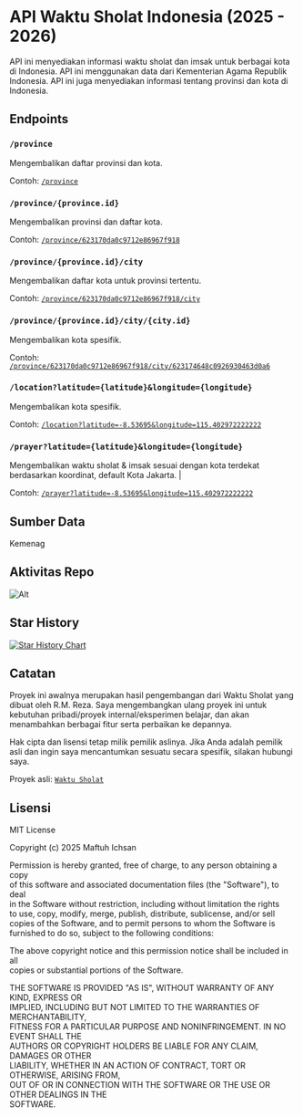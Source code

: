 # API Waktu Sholat Indonesia (2025 - 2026)

API ini menyediakan informasi waktu sholat dan imsak untuk berbagai kota di Indonesia. API ini menggunakan data dari Kementerian Agama Republik Indonesia.
API ini juga menyediakan informasi tentang provinsi dan kota di Indonesia.

## Endpoints

### `/province`

Mengembalikan daftar provinsi dan kota.

Contoh: [`/province`](http://loscos4w40ko04sss0cg0wo4.70.153.72.107.sslip.io/province)

### `/province/{province.id}`

Mengembalikan provinsi dan daftar kota.

Contoh: [`/province/623170da0c9712e86967f918`](http://loscos4w40ko04sss0cg0wo4.70.153.72.107.sslip.io/province/67fe1456a32be2ab743ff554)

### `/province/{province.id}/city`

Mengembalikan daftar kota untuk provinsi tertentu.

Contoh: [`/province/623170da0c9712e86967f918/city`](http://loscos4w40ko04sss0cg0wo4.70.153.72.107.sslip.io/province/67fe1456a32be2ab743ff554/city)

### `/province/{province.id}/city/{city.id}`

Mengembalikan kota spesifik.

Contoh: [`/province/623170da0c9712e86967f918/city/623174648c0926930463d0a6`](http://loscos4w40ko04sss0cg0wo4.70.153.72.107.sslip.io/province/67fe1456a32be2ab743ff554/city/67fe1456a32be2ab743ff58d)

### `/location?latitude={latitude}&longitude={longitude}`

Mengembalikan kota spesifik.

Contoh: [`/location?latitude=-8.53695&longitude=115.402972222222`](http://loscos4w40ko04sss0cg0wo4.70.153.72.107.sslip.io/location?latitude=-8.53695&longitude=115.402972222222)

### `/prayer?latitude={latitude}&longitude={longitude}`

Mengembalikan waktu sholat & imsak sesuai dengan kota terdekat berdasarkan koordinat, default Kota Jakarta. |

Contoh: [`/prayer?latitude=-8.53695&longitude=115.402972222222`](http://loscos4w40ko04sss0cg0wo4.70.153.72.107.sslip.io/prayer?latitude=-8.53695&longitude=115.402972222222)

## Sumber Data

Kemenag

## Aktivitas Repo

![Alt](https://repobeats.axiom.co/api/embed/72b3d492295b83d82dd72fb2a61687c60dbb7c94.svg "Repobeats analytics image")

## Star History

[![Star History Chart](https://api.star-history.com/svg?repos=maftuh23/waktu-sholat&type=Date)](https://www.star-history.com/#maftuh23/waktu-sholat&Date)

## Catatan

Proyek ini awalnya merupakan hasil pengembangan dari Waktu Sholat yang dibuat oleh R.M. Reza. Saya mengembangkan ulang proyek ini untuk kebutuhan pribadi/proyek internal/eksperimen belajar, dan akan menambahkan berbagai fitur serta perbaikan ke depannya.

Hak cipta dan lisensi tetap milik pemilik aslinya. Jika Anda adalah pemilik asli dan ingin saya mencantumkan sesuatu secara spesifik, silakan hubungi saya.

Proyek asli: [`Waktu Sholat`](https://github.com/renomureza/waktu-sholat.git)

## Lisensi

MIT License

Copyright (c) 2025 Maftuh Ichsan

Permission is hereby granted, free of charge, to any person obtaining a copy  
of this software and associated documentation files (the "Software"), to deal  
in the Software without restriction, including without limitation the rights  
to use, copy, modify, merge, publish, distribute, sublicense, and/or sell  
copies of the Software, and to permit persons to whom the Software is  
furnished to do so, subject to the following conditions:

The above copyright notice and this permission notice shall be included in all  
copies or substantial portions of the Software.

THE SOFTWARE IS PROVIDED "AS IS", WITHOUT WARRANTY OF ANY KIND, EXPRESS OR  
IMPLIED, INCLUDING BUT NOT LIMITED TO THE WARRANTIES OF MERCHANTABILITY,  
FITNESS FOR A PARTICULAR PURPOSE AND NONINFRINGEMENT. IN NO EVENT SHALL THE  
AUTHORS OR COPYRIGHT HOLDERS BE LIABLE FOR ANY CLAIM, DAMAGES OR OTHER  
LIABILITY, WHETHER IN AN ACTION OF CONTRACT, TORT OR OTHERWISE, ARISING FROM,  
OUT OF OR IN CONNECTION WITH THE SOFTWARE OR THE USE OR OTHER DEALINGS IN THE  
SOFTWARE.